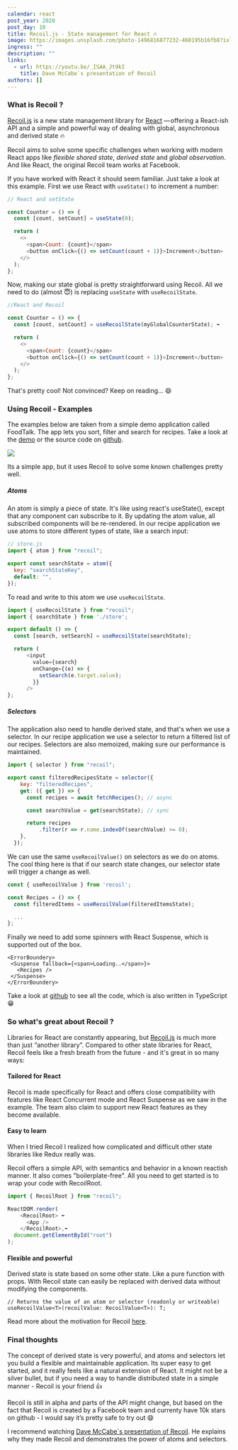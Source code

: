 ```yaml
---
calendar: react
post_year: 2020
post_day: 10
title: Recoil.js - State management for React 🔥
image: https://images.unsplash.com/photo-1496816877232-460195b16fb8?ixlib=rb-1.2.1&ixid=MXwxMjA3fDB8MHxwaG90by1wYWdlfHx8fGVufDB8fHw%3D&auto=format&fit=crop&w=1554&q=80
ingress: ""
description: ""
links:
  - url: https://youtu.be/_ISAA_Jt9kI
    title: Dave McCabe`s presentation of Recoil
authors: []
---
```

### What is Recoil ?

[Recoil.js](https://recoiljs.org/) is a new state management library for [React](https://www.google.com/search?q=reactjs&rlz=1C5CHFA_enNO890NO890&oq=reactjs&aqs=chrome..69i57j0l4j69i60l3.1252j0j7&sourceid=chrome&ie=UTF-8) — offering a React-ish API and a simple and powerful way of dealing with global, asynchronous and derived state 🔥

Recoil aims to solve some specific challenges when working with modern React apps like *flexible shared state*, *derived state* and *global observation*. And like React, the original Recoil team works at Facebook. 

If you have worked with React it should seem familiar. Just take a look at this example. First we use React with `useState()` to increment a number:

```js
// React and setState

const Counter = () => {
  const [count, setCount] = useState(0);

  return (
    <>
      <span>Count: {count}</span>
      <button onClick={() => setCount(count + 1)}>Increment</button>
    </>
  );
};
```

Now, making our state global is pretty straightforward using Recoil. All we need to do (almost 😇) is replacing `useState` with `useRecoilState`.

```js
//React and Recoil

const Counter = () => {
  const [count, setCount] = useRecoilState(myGlobalCounterState); ⬅

  return (
    <>
      <span>Count: {count}</span>
      <button onClick={() => setCount(count + 1)}>Increment</button>
    </>
  );
};
```

That's pretty cool! Not convinced? Keep on reading... 😄



### Using Recoil - Examples

The examples below are taken from a simple demo application called FoodTalk. The app lets you sort, filter and search for recipes. Take a look at the [demo](https://emilmork.github.io/recoil-foodtalk-demo/) or the source code on [github](https://github.com/emilmork/recoil-foodtalk-demo).

![](/assets/screen-shot-2020-12-08-at-8.40.35-pm.png)

Its a simple app, but it uses Recoil to solve some known challenges pretty well.


##### Atoms

An atom is simply a piece of state. It's like using react's useState(), except that any component can subscribe to it. By updating the atom value, all subscribed components will be re-rendered. In our recipe application we use atoms to store different types of state, like a search input:

```js
// store.js
import { atom } from "recoil";

export const searchState = atom({
  key: "searchStateKey",
  default: "",
});
```

To read and write to this atom we use `useRecoilState`.

```js
import { useRecoilState } from "recoil";
import { searchState } from './store';

export default () => {
  const [search, setSearch] = useRecoilState(searchState);

  return (
      <input
        value={search}
        onChange={(e) => {
          setSearch(e.target.value);
        }}
      />
};
```

##### Selectors

The application also need to handle derived state, and that's when we use a selector. In our recipe application we use a selector to return a filtered list of our recipes. Selectors are also memoized, making sure our performance is maintained.

```js
import { selector } from "recoil";

export const filteredRecipesState = selector({
    key: "filteredRecipes",
    get: ({ get }) => {
      const recipes = await fetchRecipes(); // async

      const searchValue = get(searchState); // sync

      return recipes
          .filter(r => r.name.indexOf(searchValue) >= 0);
    },
  });
```


We can use the same `useRecoilValue()` on selectors as we do on atoms.
The cool thing here is that if our search state changes, our selector state will trigger a change as well.

```js
const { useRecoilValue } from 'recoil';

const Recipes = () => {
  const filteredItems = useRecoilValue(filteredItemsState);

  ...
};
```

Finally we need to add some spinners with React Suspense, which is supported out of the box.

```
<ErrorBoundery>
 <Suspense fallback={<span>Loading..</span>}>
   <Recipes />
 </Suspense>
</ErrorBoundery>
```
Take a look at [github](https://github.com/emilmork/recoil-foodtalk-demo) to see all the code, which is also written in TypeScript 😁

### So what's great about Recoil ?

Libraries for React are constantly appearing, but [Recoil.js](https://recoiljs.org) is much more than just “another library”. Compared to other state libraries for React, Recoil feels like a fresh breath from the future - and it's great in so many ways:

#### Tailored for React

Recoil is made specifically for React and offers close compatibility with features like React Concurrent mode and React Suspense as we saw in the example. The team also claim to support new React features as they become available.

#### Easy to learn

When I tried Recoil I realized how complicated and difficult other state libraries like Redux really was.

Recoil offers a simple API, with semantics and behavior in a known reactish manner. It also comes "boilerplate-free". All you need to get started is to wrap your code with RecoilRoot.

```js
import { RecoilRoot } from "recoil";

ReactDOM.render(
    <RecoilRoot> ⬅️
      <App />
    </RecoilRoot>,⬅️
  document.getElementById("root")
);
```

#### Flexible and powerful

Derived state is state based on some other state. Like a pure function with props. With Recoil state can easily be replaced with derived data without modifying the components. 

```
// Returns the value of an atom or selector (readonly or writeable)
useRecoilValue<T>(recoilValue: RecoilValue<T>): T;
```

Read more about the motivation for Recoil [here](https://recoiljs.org/docs/introduction/motivation).



### Final thoughts

The concept of derived state is very powerful, and atoms and selectors let you build a flexible and maintainable application. Its super easy to get started, and it really feels like a natural extension of React. It might not be a silver bullet, but if you need a way to handle distributed state in a simple manner - Recoil is your friend 👍

Recoil is still in alpha and parts of the API might change, but based on the fact that Recoil is created by a Facebook team and currenty have 10k stars on github - I would say it’s pretty safe to try out  😄 


I recommend watching [Dave McCabe`s presentation of Recoil](https://youtu.be/_ISAA_Jt9kI). He explains why they made Recoil and demonstrates the power of atoms and selectors.





